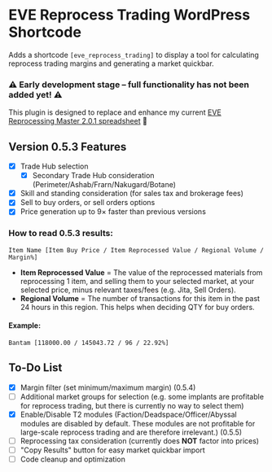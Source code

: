 # EVE Reprocess Trading WordPress Shortcode

Adds a shortcode `[eve_reprocess_trading]` to display a tool for calculating reprocess trading margins and generating a market quickbar.

### ⚠️ Early development stage – full functionality has not been added yet! ⚠️

This plugin is designed to replace and enhance my current [EVE Reprocessing Master 2.0.1 spreadsheet](https://docs.google.com/spreadsheets/d/13WKDTn-dqjOnJ2HG1KWYh4hZ8Pxv87vWsUtC65It5Mw/edit?usp=sharing) 🔗

## Version 0.5.3 Features

- [x] Trade Hub selection
  - [x] Secondary Trade Hub consideration (Perimeter/Ashab/Frarn/Nakugard/Botane)
- [x] Skill and standing consideration (for sales tax and brokerage fees)
- [x] Sell to buy orders, or sell orders options
- [x] Price generation up to 9× faster than previous versions

### How to read 0.5.3 results:
`Item Name [Item Buy Price / Item Reprocessed Value / Regional Volume / Margin%]`

- **Item Reprocessed Value** = The value of the reprocessed materials from reprocessing 1 item, and selling them to your selected market, at your selected price, minus relevant taxes/fees (e.g. Jita, Sell Orders).
- **Regional Volume** = The number of transactions for this item in the past 24 hours in this region. This helps when deciding QTY for buy orders.

#### Example:
`Bantam [118000.00 / 145043.72 / 96 / 22.92%]`

## To-Do List

- [x] Margin filter (set minimum/maximum margin) (0.5.4)
- [ ] Additional market groups for selection (e.g. some implants are profitable for reprocess trading, but there is currently no way to select them)
- [x] Enable/Disable T2 modules (Faction/Deadspace/Officer/Abyssal modules are disabled by default. These modules are not profitable for large-scale reprocess trading and are therefore irrelevant.) (0.5.5)
- [ ] Reprocessing tax consideration (currently does **NOT** factor into prices)
- [ ] "Copy Results" button for easy market quickbar import
- [ ] Code cleanup and optimization
